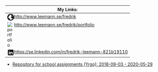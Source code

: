 |My Links: |
|----------|
|<img align="left" alt="website" width="22px" src="https://raw.githubusercontent.com/iconic/open-iconic/master/svg/globe.svg" />http://www.leemann.se/fredrik|
|<img align="left" alt="portfolio" width="22px" src="https://raw.githubusercontent.com/simple-icons/simple-icons/develop/icons/codesandbox.svg" />http://www.leemann.se/fredrik/portfolio|
|<img align="left" alt="linkedin" width="22px" src="https://raw.githubusercontent.com/simple-icons/simple-icons/develop/icons/linkedin.svg" />https://se.linkedin.com/in/fredrik-leemann-821b19110|

- [Repository for school assignments (Yrgo): 2018-09-03 - 2020-05-29](https://github.com/freddan88/Yrgo-assignments)
